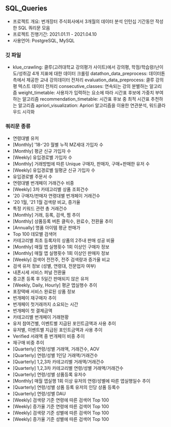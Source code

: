 ## SQL_Queries
- 프로젝트 개요: 번개장터 주식회사에서 3개월의 데이터 분석 인턴십 기간동안 작성한 SQL 쿼리문 모음
- 프로젝트 진행기간: 2021.01.11 - 2021.04.10
- 사용언어: PostgreSQL, MySQL

### 깃 파일
- klue_crawling: 클루(고려대학교 강의평가 사이트)에서 강의평, 학점/학습량/난이도/성취감 4개 지표에 대한 데이터 크롤링
datathon_data_preprocess: 데이터톤측에서 제공한 교내 강의데이터 전처리
evaluation_data_preprocess: 클루 강의평 텍스트 데이터 전처리
consecutive_classes: 연속되는 강의 분별하는 알고리즘
weight_timetable: 사용자가 입력하는 요소에 따라 시간표 후보에 가중치 부여하는 알고리즘
recommendation_timetable: 시간표 후보 중 최적 시간표 추천하는 알고리즘
apriori_visualization: Apriori 알고리즘을 이용한 연관분석, 워드클라우드 시각화


### 쿼리문 종류
- 연령대별 유저 
- [Monthly] '18-'20 월별 누적 MZ세대 가입자 수
- [Monthly] 평균 신규 가입자 수
- [Weekly] 유입경로별 가입자 수
- [Monthly] 거래방법에 따른 Unique 구매자, 판매자, 구매+판매한 유저 수
- [Weekly] 유입경로별 일평균 신규 가입자 수
- 유입경로별 주문서 수
- 연령대별 번개페이 거래건수 비중
- [Weekly] 3차 카테고리별 상품 조회건수
- '20 구매자/판매자 연령대별 번개페이 거래건수
- '20 1월, '21 1월 검색량 비교, 증가율
- 특정 키워드 관련 총 거래건수
- [Monthly] 거래, 등록, 검색, 찜 추이
- [Monthly] 상품등록 버튼 클릭수, 완료수, 전환율 추이
- [Annually] 명품 아이템 평균 판매가
- Top 100 데모별 검색어
- 카테고리별 최초 등록자의 상품의 2주내 판매 성공 비율
- [Monthly] 매월 앱 실행횟수 1회 이상인 구매자 정보
- [Monthly] 매월 앱 실행횟수 1회 이상인 판매자 정보
- [Weekly] 검색어 전전주, 전주 검색량과 증가율 비교
- 검색 유저 정보 (성별, 연령대, 전문업자 여부)
- 내폰시세 서비스 퍼널 전환율
- 중고폰 등록 후 5일간 판매되지 않은 유저
- [Weekly, Daily, Hourly] 평균 앱실행수 추이
- 포장택배 서비스 완료된 상품 정보
- 번개페이 재구매자 추이
- 번개페이 첫거래까지 소요되는 시간
- 번개페이 첫 결제금액
- 카테고리별 번개페이 거래현황
- 유저 참여건별, 이벤트별 지급된 포인트금액과 사용 추이
- 유저별, 이벤트별 지급된 포인트금액과 사용 추이
- Verified 서래액 중 번개페이 비중 추이
- 재구매 비중 추이
- [Quarterly] 연령/성별 거래액, 거래건수, AOV
- [Quarterly] 연령/성별 1인당 거래액/거래건수
- [Quarterly] 1,2,3차 카테고리별 거래액/거래건수
- [Quarterly] 1,2,3차 카테고리별 연령/성별 거래액/거래건수
- [Quarterly] 연령/성별 상품등록 유저수
- [Monthly] 매월 앱실행 1회 이상 유저의 연령/성별에 따른 앱실행일수 추이
- [Quarterly] 연령/성별 상품 등록 유저의 인당 상품 등록수
- [Quarterly] 연령/성별 DAU
- [Weekly] 검색량 기준 연령에 따른 검색어 Top 100
- [Weekly] 증가율 기준 연령에 따른 검색어 Top 100
- [Weekly] 검색량 기준 성별에 따른 검색어 Top 100
- [Weekly] 증가율 기준 성별에 따른 검색어 Top 100
